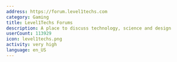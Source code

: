 ```yaml
---
address: https://forum.level1techs.com
category: Gaming
title: Level1Techs Forums
description: A place to discuss technology, science and design
userCount: 113929
icon: level1techs.png
activity: very high
language: en_US
---
```

